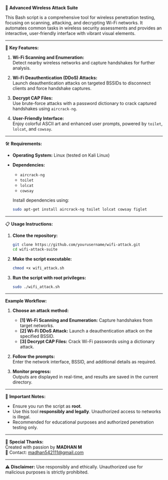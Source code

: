  🚀 **Advanced Wireless Attack Suite**

This Bash script is a comprehensive tool for wireless penetration testing, focusing on scanning, attacking, and decrypting Wi-Fi networks. It automates common tasks in wireless security assessments and provides an interactive, user-friendly interface with vibrant visual elements.

---
 🔑 **Key Features:**

1. **Wi-Fi Scanning and Enumeration:**  
   Detect nearby wireless networks and capture handshakes for further analysis.

2. **Wi-Fi Deauthentication (DDoS) Attacks:**  
   Launch deauthentication attacks on targeted BSSIDs to disconnect clients and force handshake captures.

3. **Decrypt CAP Files:**  
   Use brute-force attacks with a password dictionary to crack captured handshakes using `aircrack-ng`.

4. **User-Friendly Interface:**  
   Enjoy colorful ASCII art and enhanced user prompts, powered by `toilet`, `lolcat`, and `cowsay`.

---

🛠️ **Requirements:**

- **Operating System:** Linux (tested on Kali Linux)
- **Dependencies:**  
   - `aircrack-ng`  
   - `toilet`  
   - `lolcat`  
   - `cowsay`  
   
   Install dependencies using:
   ```bash
   sudo apt-get install aircrack-ng toilet lolcat cowsay figlet
   ```

---
 📋 **Usage Instructions:**

1. **Clone the repository:**
   ```bash
   git clone https://github.com/yourusername/wifi-attack.git
   cd wifi-attack-suite
   ```

2. **Make the script executable:**
   ```bash
   chmod +x wifi_attack.sh
   ```

3. **Run the script with root privileges:**
   ```bash
   sudo ./wifi_attack.sh
   ```

---
**Example Workflow:**

1. **Choose an attack method:**
   - **[1] Wi-Fi Scanning and Enumeration:** Capture handshakes from target networks.
   - **[2] Wi-Fi DDoS Attack:** Launch a deauthentication attack on the specified BSSID.
   - **[3] Decrypt CAP Files:** Crack Wi-Fi passwords using a dictionary attack.

2. **Follow the prompts:**  
   Enter the network interface, BSSID, and additional details as required.

3. **Monitor progress:**  
   Outputs are displayed in real-time, and results are saved in the current directory.

---

 🧠 **Important Notes:**

- Ensure you run the script as **root**.
- Use this tool **responsibly and legally**. Unauthorized access to networks is illegal.
- Recommended for educational purposes and authorized penetration testing only.

---

🎨 **Special Thanks:**  
Created with passion by **MADHAN M**  
🔗 Contact: madhan542111@gmail.com  

--- 
⚠️ **Disclaimer:** Use responsibly and ethically. Unauthorized use for malicious purposes is strictly prohibited.
